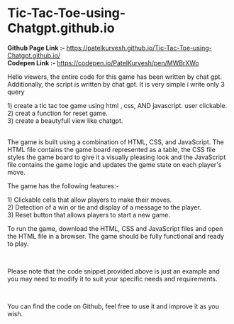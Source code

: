 # Tic-Tac-Toe-using-Chatgpt.github.io
<b>Github Page Link :- </b>https://patelkurvesh.github.io/Tic-Tac-Toe-using-Chatgpt.github.io/   <br>
<b>Codepen Link :- </b>https://codepen.io/PatelKurvesh/pen/MWBrXWo
<p>Hello viewers, the entire code for this game has been written by chat gpt. Additionally, the script is written by chat gpt. It is very simple i write only 3 query</p>
1) create a tic tac toe game using html , css, AND javascript. user clickable. <br>
2) creat a function for reset game. <br>
3) create a beautyfull view like chatgpt. <br>
<br>
<p>The game is built using a combination of HTML, CSS, and JavaScript. The HTML file contains the game board represented as a table, the CSS file styles the game board to give it a visually pleasing look and the JavaScript file contains the game logic and updates the game state on each player's move.</p>
<p>The game has the following features:-</p>
1) Clickable cells that allow players to make their moves. <br>
2) Detection of a win or tie and display of a message to the player. <br>
3) Reset button that allows players to start a new game. <br>

<p>To run the game, download the HTML, CSS and JavaScript files and open the HTML file in a browser. The game should be fully functional and ready to play.</p> <br>
<p>Please note that the code snippet provided above is just an example and you may need to modify it to suit your specific needs and requirements.</p> <br>
<p>You can find the code on Github, feel free to use it and improve it as you wish.</p>  <br>

